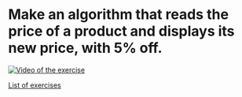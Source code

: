 # Make an algorithm that reads the price of a product and displays its new price, with 5% off.

[![Video of the exercise](https://img.youtube.com/vi/4MAmKOT9FeU/maxresdefault.jpg)](https://youtu.be/4MAmKOT9FeU)

[List of exercises](..)

